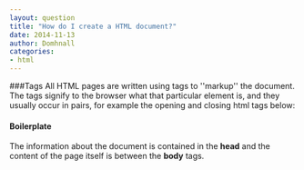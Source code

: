 ```yaml
---
layout: question
title: "How do I create a HTML document?"
date: 2014-11-13
author: Domhnall
categories:
- html
---
```

###Tags
All HTML pages are written using tags to ''markup'' the document. The tags signify to the browser what that particular element is, and they usually occur in pairs, for example the opening and closing html tags below:

#### Boilerplate
The information about the document is contained in the **head** and the content of the page itself is between
the **body** tags. 
